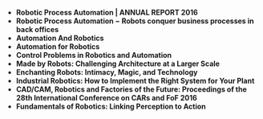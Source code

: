 
<ul>
  
 <li><b><a target="_blank" href="https://github.com/manjunath5496/Robotic-Process-Automation-Books/blob/master/robo(1).pdf" style="text-decoration:none;">Robotic Process Automation | ANNUAL REPORT 2016</a></b></li>
  
<li><b><a target="_blank" href="https://github.com/manjunath5496/Robotic-Process-Automation-Books/blob/master/robo(2).pdf" style="text-decoration:none;">Robotic Process Automation &minus; Robots conquer business processes in back offices </a></b></li>

<li><b><a target="_blank" href="https://github.com/manjunath5496/Robotic-Process-Automation-Books/blob/master/robo(3).pdf" style="text-decoration:none;">Automation And Robotics </a></b></li>
  
<li><b><a target="_blank" href="https://github.com/manjunath5496/Robotic-Process-Automation-Books/blob/master/robo(4).pdf" style="text-decoration:none;">Automation for Robotics</a></b></li>
                               
  <li><b><a target="_blank" href="https://github.com/manjunath5496/Robotic-Process-Automation-Books/blob/master/robo(5).pdf" style="text-decoration:none;">Control Problems in Robotics and Automation</a></b></li>  
     <li><b><a target="_blank" href="https://github.com/manjunath5496/Robotic-Process-Automation-Books/blob/master/robo(6).pdf" style="text-decoration:none;">Made by Robots: Challenging Architecture at a Larger Scale</a></b></li>  
  
<li><b><a target="_blank" href="https://github.com/manjunath5496/Robotic-Process-Automation-Books/blob/master/robo(7).pdf" style="text-decoration:none;">Enchanting Robots: Intimacy, Magic, and Technology</a></b></li>
<li><b><a target="_blank" href="https://github.com/manjunath5496/Robotic-Process-Automation-Books/blob/master/robo(8).pdf" style="text-decoration:none;">Industrial Robotics: How to Implement the Right System for Your Plant</a></b></li>
  
<li><b><a target="_blank" href="https://github.com/manjunath5496/Robotic-Process-Automation-Books/blob/master/robo(9).rar" style="text-decoration:none;">CAD/CAM, Robotics and Factories of the Future: Proceedings of the 28th International Conference on CARs and FoF 2016</a></b></li>

<li><b><a target="_blank" href="https://github.com/manjunath5496/Robotic-Process-Automation-Books/blob/master/robo(10).pdf" style="text-decoration:none;">Fundamentals of Robotics: Linking Perception to Action</a></b></li>
</ul>
